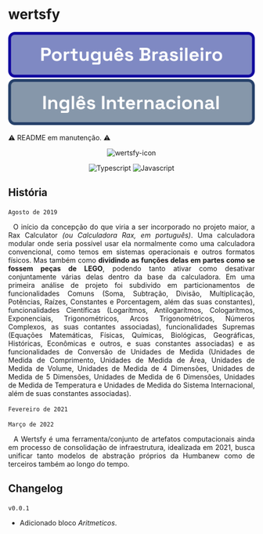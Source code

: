 # wertsfy 

[![PT-BR](./readme_docs/seletor_pt-br__pt-br.svg)](./README.md)
[![EN-US](./readme_docs/seletor_pt-br__en-us.svg)](./README.en_us.md)

⚠️ README em manutenção. ⚠️

<div align="center"> 

  ![wertsfy-icon](https://github.com/user-attachments/assets/ff5bfd34-3bfa-4f0c-a0e9-51abe5c2c7f7)
  
  ![Typescript](https://img.shields.io/badge/typescript-111111.svg?style=for-the-badge&logo=typescript&logoColor=steelblue)
  ![Javascript](https://img.shields.io/badge/javascript-111111.svg?style=for-the-badge&logo=javascript&logoColor=yellow)

</div>

## História

<div align="justify">

```Agosto de 2019```

&nbsp;&nbsp;O início da concepção do que viria a ser incorporado no projeto maior, a Rax Calculator *(ou Calculadora Rax, em português)*. Uma calculadora modular onde seria possível usar ela normalmente como uma calculadora convencional, como temos em sistemas operacionais e outros formatos físicos. Mas também como **dividindo as funções delas em partes como se fossem peças de LEGO**, podendo tanto ativar como desativar conjuntamente várias delas dentro da base da calculadora. Em uma primeira análise de projeto foi subdivido em particionamentos de funcionalidades Comuns (Soma, Subtração, Divisão, Multiplicação, Potências, Raízes, Constantes e Porcentagem, além das suas constantes), funcionalidades Científicas (Logarítmos, Antilogarítmos, Cologarítmos, Exponenciais, Trigonométricos, Arcos Trigonométricos, Números Complexos, as suas contantes associadas), funcionalidades Supremas (Equações Matemáticas, Físicas, Químicas, Biológicas, Geográficas, Históricas, Econômicas e outros, e suas constantes associadas) e as funcionalidades de Conversão de Unidades de Medida (Unidades de Medida de Comprimento, Unidades de Medida de Área, Unidades de Medida de Volume, Unidades de Medida de 4 Dimensões, Unidades de Medida de 5 Dimensões, Unidades de Medida de 6 Dimensões, Unidades de Medida de Temperatura e Unidades de Medida do Sistema Internacional, além de suas constantes associadas).

```Fevereiro de 2021```

```Março de 2022```

&nbsp;&nbsp;A Wertsfy é uma ferramenta/conjunto de artefatos computacionais ainda em processo de consolidação de infraestrutura, idealizada em 2021, busca unificar tanto modelos de abstração próprios da Humbanew como de terceiros também ao longo do tempo.

<div>

## Changelog

``v0.0.1``

  - Adicionado bloco *Aritmeticos*.
